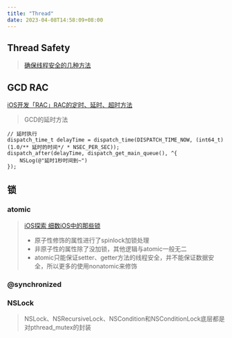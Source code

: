 ```yaml
---
title: "Thread"
date: 2023-04-08T14:58:09+08:00
---
```


## Thread Safety

> [确保线程安全的几种方法](https://developer.aliyun.com/article/254282?spm=a2c6h.13262185.profile.388.699e167e7REVuk)

## GCD RAC

[iOS开发「RAC」RAC的定时、延时、超时方法](https://www.jianshu.com/p/d5b90f08f2fc)

> GCD的延时方法

```objc
// 延时执行
dispatch_time_t delayTime = dispatch_time(DISPATCH_TIME_NOW, (int64_t)(1.0/** 延时的时间*/ * NSEC_PER_SEC));
dispatch_after(delayTime, dispatch_get_main_queue(), ^{
    NSLog(@"延时1秒时间到~")
});
```

## 锁

### atomic

> [iOS探索 细数iOS中的那些锁](https://juejin.cn/post/6844904167010467854)
>
> * 原子性修饰的属性进行了spinlock加锁处理
> * 非原子性的属性除了没加锁，其他逻辑与atomic一般无二
> * atomic只能保证setter、getter方法的线程安全，并不能保证数据安全，所以更多的使用nonatomic来修饰

### @synchronized

### NSLock

> NSLock、NSRecursiveLock、NSCondition和NSConditionLock底层都是对pthread_mutex的封装